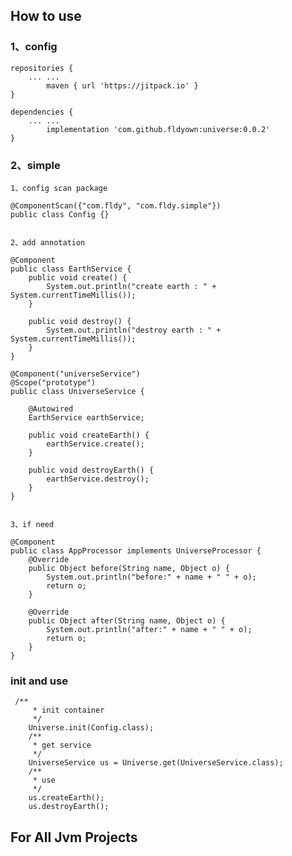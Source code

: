 ## How to use

### 1、config
	repositories {
		... ...
    		maven { url 'https://jitpack.io' }
	}
	
	dependencies {
		... ...
    		implementation 'com.github.fldyown:universe:0.0.2'
	}
	
### 2、simple
	1、config scan package
	
	@ComponentScan({"com.fldy", "com.fldy.simple"})
	public class Config {}


	2、add annotation
	
	@Component
	public class EarthService {
	    public void create() {
	        System.out.println("create earth : " + System.currentTimeMillis());
	    }
	
	    public void destroy() {
	        System.out.println("destroy earth : " + System.currentTimeMillis());
	    }
	}
	
	@Component("universeService")
	@Scope("prototype")
	public class UniverseService {
	
	    @Autowired
	    EarthService earthService;
	
	    public void createEarth() {
	        earthService.create();
	    }
	
	    public void destroyEarth() {
	        earthService.destroy();
	    }
	}
	
	
	3、if need
	
	@Component
	public class AppProcessor implements UniverseProcessor {
	    @Override
	    public Object before(String name, Object o) {
	        System.out.println("before:" + name + " " + o);
	        return o;
	    }
	
	    @Override
	    public Object after(String name, Object o) {
	        System.out.println("after:" + name + " " + o);
	        return o;
	    }
	}


### init and use 

	 /**
         * init container
         */
        Universe.init(Config.class);
        /**
         * get service
         */
        UniverseService us = Universe.get(UniverseService.class);
        /**
         * use
         */
        us.createEarth();
        us.destroyEarth();
        
## For All Jvm Projects
	
	